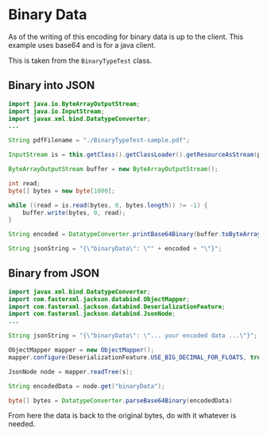# Binary Data
As of the writing of this encoding for binary data is up to the client.  This example uses base64 and is for a java client.

This is taken from the `BinaryTypeTest` class.

## Binary into JSON
```java
import java.io.ByteArrayOutputStream;
import java.io.InputStream;
import javax.xml.bind.DatatypeConverter;
...

String pdfFilename = "./BinaryTypeTest-sample.pdf";

InputStream is = this.getClass().getClassLoader().getResourceAsStream(pdfFilename);

ByteArrayOutputStream buffer = new ByteArrayOutputStream();

int read;
byte[] bytes = new byte[1000];

while ((read = is.read(bytes, 0, bytes.length)) != -1) {
    buffer.write(bytes, 0, read);
}

String encoded = DatatypeConverter.printBase64Binary(buffer.toByteArray());

String jsonString = "{\"binaryData\": \"" + encoded + "\"}";
```

## Binary from JSON
```java
import javax.xml.bind.DatatypeConverter;
import com.fasterxml.jackson.databind.ObjectMapper;
import com.fasterxml.jackson.databind.DeserializationFeature;
import com.fasterxml.jackson.databind.JsonNode;
...

String jsonString = "{\"binaryData\": \"... your encoded data ...\"}";

ObjectMapper mapper = new ObjectMapper();
mapper.configure(DeserializationFeature.USE_BIG_DECIMAL_FOR_FLOATS, true);

JsonNode node = mapper.readTree(s);

String encodedData = node.get("binaryData");

byte[] bytes = DatatypeConverter.parseBase64Binary(encodedData)
```
From here the data is back to the original bytes, do with it whatever is needed.
